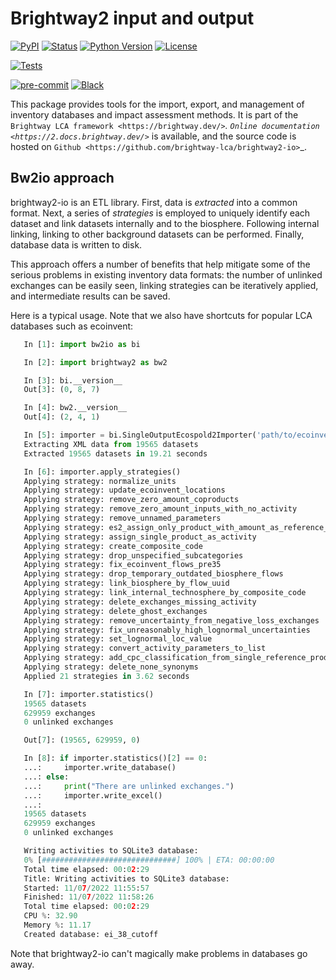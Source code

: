 Brightway2 input and output
===========================

[![PyPI](https://img.shields.io/pypi/v/bw2io.svg)][pypi status]
[![Status](https://img.shields.io/pypi/status/bw2io.svg)][pypi status]
[![Python Version](https://img.shields.io/pypi/pyversions/bw2io)][pypi status]
[![License](https://img.shields.io/pypi/l/brightway2-io)][license]

<!--[![Read the documentation at https://brightway2-io.readthedocs.io/](https://img.shields.io/readthedocs/brightway2-io/latest.svg?label=Read%20the%20Docs)][read the docs]-->
[![Tests](https://github.com/brightway-lca/brightway2-io/actions/workflows/python-test.yml/badge.svg)][tests]
<!--[![Codecov](https://codecov.io/gh/brightway-lca/brightway2-io/branch/main/graph/badge.svg)][codecov]-->

[![pre-commit](https://img.shields.io/badge/pre--commit-enabled-brightgreen?logo=pre-commit&logoColor=white)][pre-commit]
[![Black](https://img.shields.io/badge/code%20style-black-000000.svg)][black]

[pypi status]: https://pypi.org/project/bw2io/
[read the docs]: https://brightway-io.readthedocs.io/
[tests]: https://github.com/brightway-lca/brightway2-io/actions?workflow=Tests
[codecov]: https://app.codecov.io/gh/brightway-lca/brightway-io
[pre-commit]: https://github.com/pre-commit/pre-commit
[black]: https://github.com/psf/black
[License]: https://github.com/brightway-lca/brightway2-io/blob/main/LICENSE



This package provides tools for the import, export, and management of inventory databases and impact assessment methods. It is part of the `Brightway LCA framework <https://brightway.dev/>`_. `Online documentation <https://2.docs.brightway.dev/>`_ is available, and the source code is hosted on `Github <https://github.com/brightway-lca/brightway2-io>`_.

Bw2io approach
---------------

brightway2-io is an ETL library. First, data is *extracted* into a common format. Next, a series of *strategies* is employed to uniquely identify each dataset and link datasets internally and to the biosphere. Following internal linking, linking to other background datasets can be performed. Finally, database data is written to disk.

This approach offers a number of benefits that help mitigate some of the serious problems in existing inventory data formats: the number of unlinked exchanges can be easily seen, linking strategies can be iteratively applied, and intermediate results can be saved.

Here is a typical usage. Note that we also have shortcuts for popular LCA databases such as ecoinvent:

```python
   In [1]: import bw2io as bi

   In [2]: import brightway2 as bw2

   In [3]: bi.__version__
   Out[3]: (0, 8, 7)

   In [4]: bw2.__version__
   Out[4]: (2, 4, 1)

   In [5]: importer = bi.SingleOutputEcospold2Importer('path/to/ecoinvent/datasets/', 'ei_38_cutoff')
   Extracting XML data from 19565 datasets
   Extracted 19565 datasets in 19.21 seconds

   In [6]: importer.apply_strategies()
   Applying strategy: normalize_units
   Applying strategy: update_ecoinvent_locations
   Applying strategy: remove_zero_amount_coproducts
   Applying strategy: remove_zero_amount_inputs_with_no_activity
   Applying strategy: remove_unnamed_parameters
   Applying strategy: es2_assign_only_product_with_amount_as_reference_product
   Applying strategy: assign_single_product_as_activity
   Applying strategy: create_composite_code
   Applying strategy: drop_unspecified_subcategories
   Applying strategy: fix_ecoinvent_flows_pre35
   Applying strategy: drop_temporary_outdated_biosphere_flows
   Applying strategy: link_biosphere_by_flow_uuid
   Applying strategy: link_internal_technosphere_by_composite_code
   Applying strategy: delete_exchanges_missing_activity
   Applying strategy: delete_ghost_exchanges
   Applying strategy: remove_uncertainty_from_negative_loss_exchanges
   Applying strategy: fix_unreasonably_high_lognormal_uncertainties
   Applying strategy: set_lognormal_loc_value
   Applying strategy: convert_activity_parameters_to_list
   Applying strategy: add_cpc_classification_from_single_reference_product
   Applying strategy: delete_none_synonyms
   Applied 21 strategies in 3.62 seconds

   In [7]: importer.statistics()
   19565 datasets
   629959 exchanges
   0 unlinked exchanges

   Out[7]: (19565, 629959, 0)

   In [8]: if importer.statistics()[2] == 0:
   ...:     importer.write_database()
   ...: else:
   ...:     print("There are unlinked exchanges.")
   ...:     importer.write_excel()
   ...: 
   19565 datasets
   629959 exchanges
   0 unlinked exchanges

   Writing activities to SQLite3 database:
   0% [##############################] 100% | ETA: 00:00:00
   Total time elapsed: 00:02:29
   Title: Writing activities to SQLite3 database:
   Started: 11/07/2022 11:55:57
   Finished: 11/07/2022 11:58:26
   Total time elapsed: 00:02:29
   CPU %: 32.90
   Memory %: 11.17
   Created database: ei_38_cutoff

```

Note that brightway2-io can't magically make problems in databases go away.
